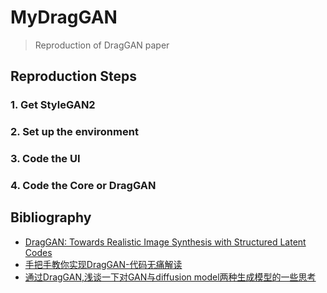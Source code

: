 # MyDragGAN

> Reproduction of DragGAN paper

## Reproduction Steps

### 1. Get StyleGAN2

### 2. Set up the environment

### 3. Code the UI

### 4. Code the Core or DragGAN

## Bibliography

- [DragGAN: Towards Realistic Image Synthesis with Structured Latent Codes](https://arxiv.org/abs/2305.10973)
- [手把手教你实现DragGAN-代码无痛解读](https://zhuanlan.zhihu.com/p/640871357)
- [通过DragGAN,浅谈一下对GAN与diffusion model两种生成模型的一些思考](https://zhuanlan.zhihu.com/p/639829821)
